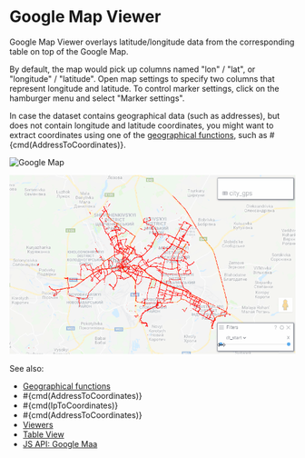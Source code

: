 <!-- TITLE: Google Map Viewer -->
<!-- SUBTITLE: -->

# Google Map Viewer

Google Map Viewer overlays latitude/longitude data from the corresponding table
on top of the Google Map. 

By default, the map would pick up columns named "lon" / "lat", or "longitude" / "latitude".
Open map settings to specify two columns that represent longitude and latitude. To
control marker settings, click on the hamburger menu and select "Marker settings". 

In case the dataset contains geographical data (such as addresses), but does not
contain longitude and latitude coordinates, you might want to extract coordinates using
one of the [geographical functions](/functions?q=%23geo), 
such as #{cmd(AddressToCoordinates)}.

![Google Map](../../uploads/viewers/google-map.png "Google Map")

![Map big data](google-map-city-perf.gif "Map big data")
   
See also: 
  
* [Geographical functions]()
* #{cmd(AddressToCoordinates)}
* #{cmd(IpToCoordinates)}
* #{cmd(AddressToCoordinates)}
* [Viewers](../viewers.md)
* [Table View](../../overview/table-view.md)
* [JS API: Google Maa](https://public.datagrok.ai/js/samples/ui/viewers/google-map)